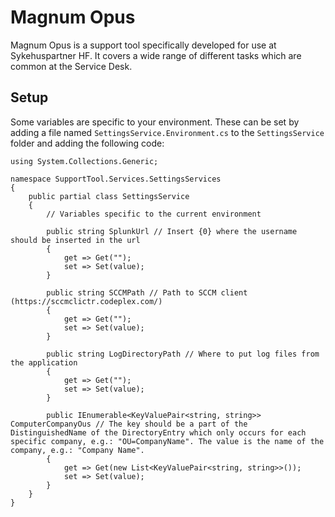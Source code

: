 # Magnum Opus

Magnum Opus is a support tool specifically developed for use at Sykehuspartner HF. It covers a wide range of different tasks which are common at the Service Desk.

## Setup

Some variables are specific to your environment. These can be set by adding a file named `SettingsService.Environment.cs` to the `SettingsService` folder and adding the following code:
```
using System.Collections.Generic;

namespace SupportTool.Services.SettingsServices
{
    public partial class SettingsService
    {
        // Variables specific to the current environment

        public string SplunkUrl // Insert {0} where the username should be inserted in the url
        {
            get => Get("");
            set => Set(value);
        }

        public string SCCMPath // Path to SCCM client (https://sccmclictr.codeplex.com/)
        {
            get => Get("");
            set => Set(value);
        }

        public string LogDirectoryPath // Where to put log files from the application
        {
            get => Get("");
            set => Set(value);
        }

        public IEnumerable<KeyValuePair<string, string>> ComputerCompanyOus // The key should be a part of the DistinguishedName of the DirectoryEntry which only occurs for each specific company, e.g.: "OU=CompanyName". The value is the name of the company, e.g.: "Company Name".
        {
            get => Get(new List<KeyValuePair<string, string>>());
            set => Set(value);
        }
    }
}
```
